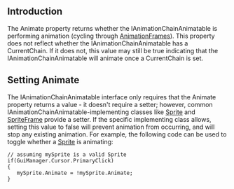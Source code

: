 ## Introduction

The Animate property returns whether the IAnimationChainAnimatable is performing animation (cycling through [AnimationFrames](/frb/docs/index.php?title=FlatRedBall.Graphics.Animation.AnimationFrame "FlatRedBall.Graphics.Animation.AnimationFrame")). This property does not reflect whether the IAnimationChainAnimatable has a CurrentChain. If it does not, this value may still be true indicating that the IAnimationChainAnimatable will animate once a CurrentChain is set.

## Setting Animate

The IAnimationChainAnimatable interface only requires that the Animate property returns a value - it doesn't require a setter; however, common IAnimationChainAnimatable-implementing classes like [Sprite](/frb/docs/index.php?title=FlatRedBall.Sprite "FlatRedBall.Sprite") and [SpriteFrame](/frb/docs/index.php?title=FlatRedBall.ManagedSpriteGroups.SpriteFrame "FlatRedBall.ManagedSpriteGroups.SpriteFrame") provide a setter. If the specific implementing class allows, setting this value to false will prevent animation from occurring, and will stop any existing animation. For example, the following code can be used to toggle whether a [Sprite](/frb/docs/index.php?title=FlatRedBall.Sprite "FlatRedBall.Sprite") is animating:

    // assuming mySprite is a valid Sprite
    if(GuiManager.Cursor.PrimaryClick)
    {
       mySprite.Animate = !mySprite.Animate;
    }
